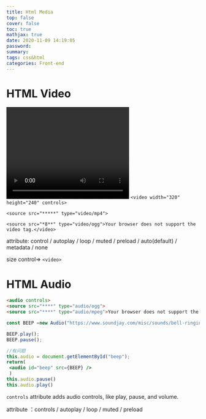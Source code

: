 ```yaml
---
title: Html Media
top: false
cover: false
toc: true
mathjax: true
date: 2020-11-09 14:19:05
password:
summary:
tags: css&html
categories: Front-end
---
```


# HTML Video

<video width="320" height="240" controls>  <source src="*****" type="video/mp4">  <source src="*8**" type="video/ogg">Your browser does not support the video tag.</video>
``<video width="320" height="240" controls> ``

`` <source src="*****" type="video/mp4">  `` 

``<source src="*8**" type="video/ogg">Your browser does not support the video tag.</video>``

attribute: control / autoplay / loop / muted / preload / auto(default) / metadata / none

size control=> `<video>`

# HTML Audio


```html
<audio controls>  
<source src="****" type="audio/ogg">  
<source src="****" type="audio/mpeg">Your browser does not support the audio element.</audio>
```

```jsx
const BEEP =new Audio("https://www.soundjay.com/misc/sounds/bell-ringing-05.mp3");

BEEP.play();
BEEP.pause();
```

```jsx
//有问题
this.audio = document.getElementById("beep");
return(
 <audio id="beep" src={BEEP} />
 )
this.audio.pause()
this.audio.play()
```



`controls` attribute adds audio controls, like play, pause, and volume.

attribute ：controls / autoplay /
 loop / muted / preload